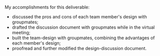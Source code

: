 My accomplishments for this deliverable:
* discussed the pros and cons of each team member's design with groupmates;
* drafted the discussion document with groupmates while in the virtual meeting;
* built the team-design with groupmates, combining the advantages of each member's design;
* proofread and further modified the design-discussion document.